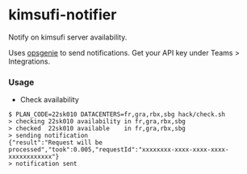 # kimsufi-notifier

Notify on kimsufi server availability.

Uses [opsgenie](https://www.atlassian.com/software/opsgenie) to send notifications. Get your API key under Teams > Integrations.

### Usage

* Check availability

```
$ PLAN_CODE=22sk010 DATACENTERS=fr,gra,rbx,sbg hack/check.sh
> checking 22sk010 availability in fr,gra,rbx,sbg
> checked  22sk010 available    in fr,gra,rbx,sbg
> sending notification
{"result":"Request will be processed","took":0.005,"requestId":"xxxxxxxx-xxxx-xxxx-xxxx-xxxxxxxxxxxx"}
> notification sent
```
